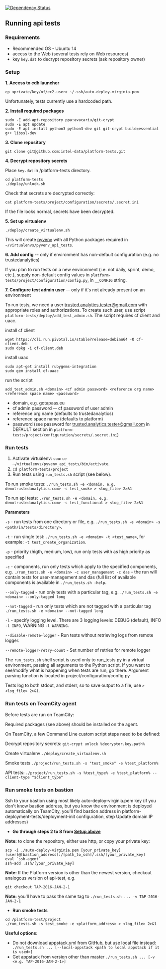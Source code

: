 [![Dependency Status](https://www.versioneye.com/user/projects/57317530a0ca350050840a1a/badge.svg?style=flat)](https://www.versioneye.com/user/projects/57317530a0ca350050840a1a)

## Running api tests

### Requirements
* Recommended OS - Ubuntu 14
* access to the Web (several tests rely on Web resources)
* key `key.dat` to decrypt repository secrets (ask repository owner)


### Setup

**1. Access to cdh launcher**
```
cp <private/key/of/ec2-user> ~/.ssh/auto-deploy-virginia.pem
```
Unfortunately, tests currently use a hardcoded path.

**2. Install required packages**
```
sudo -E add-apt-repository ppa:avacariu/git-crypt
sudo -E apt update
sudo -E apt install python3 python3-dev git git-crypt build=essential g++ libssl-dev
```

**3. Clone repository**
```
git clone git@github.com:intel-data/platform-tests.git
```

**4. Decrypt repository secrets**

Place `key.dat` in /platform-tests directory.
```
cd platform-tests
./deploy/unlock.sh
```
Check that secrets are decrypted correctly:
```
cat platform-tests/project/configuration/secrets/.secret.ini
```
If the file looks normal, secrets have been decrypted.

**5. Set up virtualenv**
```
./deploy/create_virtualenv.sh
```
This will create [pyvenv](https://docs.python.org/3/using/scripts.html) with all Python packages required in `~/virtualenvs/pyvenv_api_tests`.

**6. Add config** -- only if environment has non-default configuration (e.g. no trustedanalytics)

If you plan to run tests on a new environment (i.e. not daily, sprint, demo, etc.), supply non-default config values in `platform-tests/project/configuration/config.py`, in `__CONFIG` string.

**7. Configure test admin user** -- only if it's not already present on an environment

To run tests, we need a user trusted.analytics.tester@gmail.com with appropriate roles and authorizations. To create such user, use script `platform-tests/deploy/add_test_admin.sh`. The script requires cf client and uaac.

install cf client
```
wget https://cli.run.pivotal.io/stable?release=debian64 -O cf-client.deb
sudo dpkg -i cf-client.deb
```

install uaac
```
sudo apt-get install rubygems-integration
sudo gem install cf-uaac
```

run the script
```
add_test_admin.sh <domain> <cf admin password> <reference org name> <reference space name> <password>
```
- domain, e.g. gotapaas.eu
- cf admin password -- cf password of user admin
- reference org name (defaults to trustedanalytics)
- reference space name (defaults to platform)
- password (see password for trusted.analytics.tester@gmail.com in DEFAULT section in `platform-tests/project/configuration/secrets/.secret.ini`)


### Run tests
1. Activate virtualenv: `source ~/virtualenvs/pyvenv_api_tests/bin/activate`.
2. `cd platform-tests/project`
3. Run tests using `run_tests.sh` script (see below).

To run smoke tests:
`./run_tests.sh -e <domain, e.g. demotrustedanalytics.com> -s test_smoke > <log_file> 2>&1`

To run api tests:
`./run_tests.sh -e <domain, e.g. demotrustedanalytics.com> -s test_functional > <log_file> 2>&1`


**Parameters**

`-s` - run tests from one directory or file, e.g. `./run_tests.sh -e <domain> -s <path/in/tests/directory>`.

`-t` - run single test: `./run_tests.sh -e <domain> -t <test_name>`, for example: `-t test_create_organization`.

`-p` - priority (higth, medium, low), run only tests with as high priority as specified

`-c` - components, run only tests which apply to the specified components, e.g. `./run_tests.sh -e <domain> -c user_management -c das` - the run will contain tests for user-management and das (full list of available components is available in `./run_tests.sh -help`.

`--only-tagged` - run only tests with a particular tag, e.g. `./run_tests.sh -e <domain> --only-tagged long`

`--not-tagged` - run only tests which are not tagged with a particular tag `./run_tests.sh -e <domain> --not-tagged long`

`-l` - specify logging level. There are 3 logging levels: DEBUG (default), INFO `-l INFO`, WARNING `-l WARNING`.

`--disable-remote-logger` - Run tests without retrieving logs from remote logger.

`--remote-logger-retry-count` - Set number of retries for remote logger

The `run_tests.sh` shell script is used only to run_tests.py in a virtual environment, passing all arguments to the Python script. If you want to see/modify what is happening when tests are run, go there. Argument parsing function is located in project/configuration/config.py

Tests log to both stdout, and stderr, so to save output to a file, use `> <log_file> 2>&1`.


### Run tests on TeamCity agent

Before tests are run on TeamCity:

Required packages (see above) should be installed on the agent.

On TeamCity, a few Command Line custom script steps need to be defined:

Decrypt repository secrets: `git-crypt unlock %decryptor.key.path%`

Create virtualenv `./deploy/create_virtualenv.sh`

Smoke tests `./project/run_tests.sh -s "test_smoke" -e %test_platform%`

API tests: `./project/run_tests.sh -s %test_type% -e %test_platform% --client-type "$client_type"`

### Run smoke tests on bastion

Ssh to your bastion using most likely auto-deploy-virginia.pem key (if you don't know bastion address, but you know the environment is deployed automatically on TeamCity, you'll find bastion address in platform-deployment-tests/deployment-init configuration, step Update domain IP addresses)

+ **Go through steps 2 to 8 from [Setup above](https://github.com/intel-data/api-tests#setup)**

**Note:** to clone the repository, either use http, or copy your private key:
```
scp -i ./auto-deploy-virginia.pem [your_private_key] [user]@[bastion_address]:/[path_to_ssh]/.ssh/[your_private_key]
eval `ssh-agent`
ssh-add .ssh/[your_private_key]
```

**Note:** If the Platform version is other than the newest version, checkout analogous version of api-test, e.g.
```
git checkout TAP-2016-JAN-2-1
```
**Note:** you'll have to pass the same tag to `./run_tests.sh ... -v TAP-2016-JAN-2-1`

+ **Run smoke tests**
```
cd /platform-test/project
./run_tests.sh -s test_smoke -e <platform_address> > <log_file> 2>&1
```

**Useful options:**
* Do not download appstack.yml from GitHub, but use local file instead:
` ./run_tests.sh ... [--local-appstack <path to local appstack if it is used>]`
* Get appstack from version other than master
`./run_tests.sh ... [-v <e.g. TAP-2016-JAN-2-1>]`


